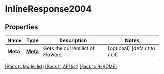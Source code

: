 # InlineResponse2004

## Properties
Name | Type | Description | Notes
------------ | ------------- | ------------- | -------------
**Meta** | [**Meta**](Meta.md) | Gets the current list of Flowers. | [optional] [default to null]

[[Back to Model list]](../README.md#documentation-for-models) [[Back to API list]](../README.md#documentation-for-api-endpoints) [[Back to README]](../README.md)


